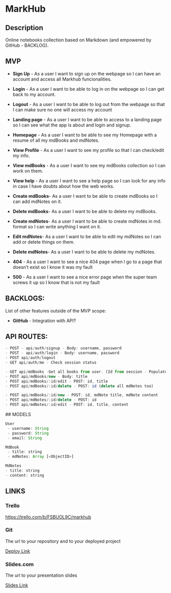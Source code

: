 # MarkHub

## Description

Online notebooks collection based on Markdown (and empowered by GitHub - BACKLOG).



 ## MVP

 - **Sign Up** - As a user I want to sign up on the webpage so I can have an account and access all Markhub funcionalities. 
 - **Login** - As a user I want to be able to log in on the webpage so I can get back to my account.
 - **Logout** - As a user I want to be able to log out from the webpage so that I can make sure no one will access my account



 - **Landing page** - As a user I want to be able to access to a landing page so I can see what the app is about and login and signup.
 - **Homepage** - As a user I want to be able to see my Homepage with a resume of all my mdBooks and mdNotes.
 - **View Profile** - As a user I want to see my profile so that I can check/edit my info.
 - **View mdBooks** - As a user I want to see my mdBooks collection so I can work on them.
- **View help** - As a user I want to see a help page so I can look for any info in case I have doubts about how the web works.



 - **Create mdBooks**- As a user I want to be able to create mdBooks so I can add mdNotes on it. 
 - **Delete mdBooks**- As a user I want to be able to delete my mdBooks.
 - **Create mdNotes**- As a user I want to be able to create mdNotes in md. format so I can write anything I want on it. 
 - **Edit mdNotes**- As a user I want to be able to edit my mdNotes so I can add or delete things on them. 
 - **Delete mdNotes**- As a user I want to be able to delete my mdNotes.



 - **404** - As a user I want to see a nice 404 page when I go to a page that doesn’t exist so I know it was my fault 
- **500** - As a user I want to see a nice error page when the super team screws it up so I know that is not my fault



## BACKLOGS:

List of other features outside of the MVP scope:

+ **GitHub** - Integration with API?



## API ROUTES:

```javascript
- POST - api/auth/signup - Body: username, password 
- POST - api/auth/login - Body: username, password
- POST api/auth/logout
- GET api/auth/me - Check session status

- GET api/mdBooks -Get all books from user. (Id from session - Populate mdNotes id ) 
- POST api/mdBooks/new - Body: title
- POST api/mdBooks/:id/edit - POST: id, title
- POST api/mdBooks/:id/delete - POST: id (delete all mdNotes too)

- POST api/mdBooks/:id/new - POST: id, mdNote title, mdNote content
- POST api/mdNotes/:id/delete - POST: id
- POST api/mdNotes/:id/edit - POST: id, title, content
```



## MODELS

```javascript
User
 - username: String
 - password: String
 - email: String
```

```javascript
MdBook
 - title: string
 - mdNotes: Array [<ObjectID>]
```

```javascript
MdNotes
- title: string
- content: string
```



## LINKS



### Trello

https://trello.com/b/FSBUOL9C/markhub



### Git

The url to your repository and to your deployed project

[Deploy Link](http://heroku.com)



### Slides.com

The url to your presentation slides

[Slides Link](http://slides.com)



 
